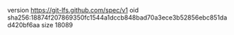 version https://git-lfs.github.com/spec/v1
oid sha256:18874f207869350fc1544a1dccb848bad70a3ece3b52856ebc851dad420bf6aa
size 18089
